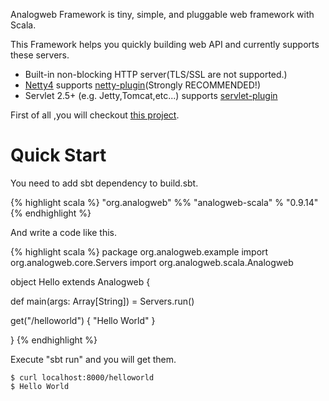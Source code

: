Analogweb Framework is tiny, simple, and pluggable web framework with Scala.

This Framework helps you quickly building web API and currently supports these servers.

* Built-in non-blocking HTTP server(TLS/SSL are not supported.)
* [Netty4](http://netty.io) supports [netty-plugin](https://github.com/analogweb/netty-plugin)(Strongly RECOMMENDED!)
* Servlet 2.5+ (e.g. Jetty,Tomcat,etc...) supports [servlet-plugin](https:github.com/analogweb/servlet-plugin)

First of all ,you will checkout [this project](https://github.com/analogweb/analogweb-scala-examples).

#  Quick Start

You need to add sbt dependency to build.sbt. 

{% highlight scala %}
"org.analogweb" %% "analogweb-scala" % "0.9.14"
{% endhighlight %}

And write a code like this.

{% highlight scala %}
package org.analogweb.example
import org.analogweb.core.Servers
import org.analogweb.scala.Analogweb

object Hello extends Analogweb {

  def main(args: Array[String]) = Servers.run()
   
  get("/helloworld") {
     "Hello World"
  }

}
{% endhighlight %}

Execute "sbt run" and you will get them.
    
    $ curl localhost:8000/helloworld
    $ Hello World

